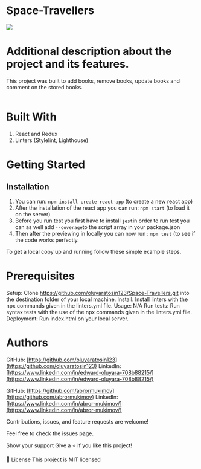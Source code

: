 # Space-Travellers

![](https://img.shields.io/badge/Microverse-blueviolet)

# Additional description about the project and its features.

This project was built to add books, remove books, update books and comment on the stored books.

![]()

# Built With

1. React and Redux
2. Linters (Stylelint, Lighthouse)

# Getting Started

## Installation
1. You can run: `npm install create-react-app` (to create a new react app) 
2. After the installation of the react app you can run: `npm start` (to load it on the server)
3. Before you run test you first have to install `jest`in order to run test you can as well add `--coverage`to the script array in your package.json
4. Then after the previewing in locally you can now run : `npm test` (to see if the code works perfectly.

To get a local copy up and running follow these simple example steps.

# Prerequisites

Setup: Clone https://github.com/oluyaratosin123/Space-Travellers.git into the destination folder of your local machine.
Install: Install linters with the npx commands given in the linters.yml file.
Usage: N/A
Run tests: Run syntax tests with the use of the npx commands given in the linters.yml file.
Deployment: Run index.html on your local server.

# Authors

GitHub: [https://github.com/oluyaratosin123](https://github.com/oluyaratosin123)
LinkedIn: [https://www.linkedin.com/in/edward-oluyara-708b88215/](https://www.linkedin.com/in/edward-oluyara-708b88215/)

GitHub: [https://github.com/abrormukimov](https://github.com/abrormukimov)
LinkedIn: [https://www.linkedin.com/in/abror-mukimov/](https://www.linkedin.com/in/abror-mukimov/)

Contributions, issues, and feature requests are welcome!

Feel free to check the issues page.

Show your support
Give a ⭐️ if you like this project!

📝 License
This project is MIT licensed